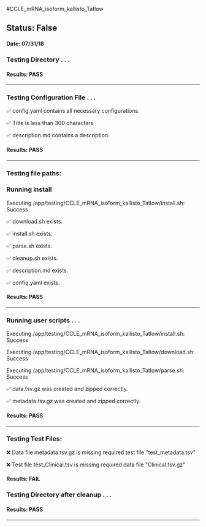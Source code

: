 #CCLE_mRNA_isoform_kallisto_Tatlow
## Status: False
#### Date: 07/31/18
### Testing Directory . . .

#### Results: PASS
---
### Testing Configuration File . . .

&#9989;	config.yaml contains all necessary configurations.

&#9989;	Title is less than 300 characters

&#9989;	description.md contains a description.

#### Results: PASS
---

### Testing file paths:

### Running install

Executing /app/testing/CCLE_mRNA_isoform_kallisto_Tatlow/install.sh: Success

&#9989;	download.sh exists.

&#9989;	install.sh exists.

&#9989;	parse.sh exists.

&#9989;	cleanup.sh exists.

&#9989;	description.md exists.

&#9989;	config.yaml exists.

#### Results: PASS
---
### Running user scripts . . .

Executing /app/testing/CCLE_mRNA_isoform_kallisto_Tatlow/install.sh: Success

Executing /app/testing/CCLE_mRNA_isoform_kallisto_Tatlow/download.sh: Success

Executing /app/testing/CCLE_mRNA_isoform_kallisto_Tatlow/parse.sh: Success

&#9989;	data.tsv.gz was created and zipped correctly.

&#9989;	metadata.tsv.gz was created and zipped correctly.

#### Results: PASS
---
### Testing Test Files:

&#10060;	Data file metadata.tsv.gz is missing required test file "test_metadata.tsv"

&#10060;	Test file test_Clinical.tsv is missing required data file "Clinical.tsv.gz"

#### Results: FAIL


### Testing Directory after cleanup . . .

#### Results: PASS
---
